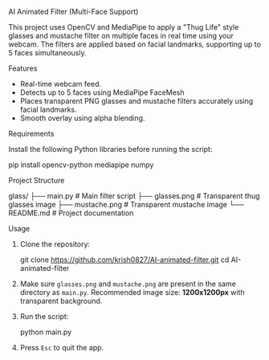 AI Animated Filter (Multi-Face Support)

This project uses OpenCV and MediaPipe to apply a "Thug Life" style glasses and mustache filter on multiple faces in real time using your webcam. The filters are applied based on facial landmarks, supporting up to 5 faces simultaneously.

 Features

- Real-time webcam feed.
- Detects up to 5 faces using MediaPipe FaceMesh
- Places transparent PNG glasses and mustache filters accurately using facial landmarks.
- Smooth overlay using alpha blending.

 Requirements

Install the following Python libraries before running the script:


pip install opencv-python mediapipe numpy


 Project Structure


glass/
├── main.py              # Main filter script
├── glasses.png          # Transparent thug glasses image
├── mustache.png         # Transparent mustache image
└── README.md            # Project documentation


 Usage

1. Clone the repository:


   git clone https://github.com/krish0827/AI-animated-filter.git
   cd AI-animated-filter


2. Make sure `glasses.png` and `mustache.png` are present in the same directory as `main.py`. Recommended image size: **1200x1200px** with transparent background.

3. Run the script:


   python main.py


4. Press `Esc` to quit the app.

